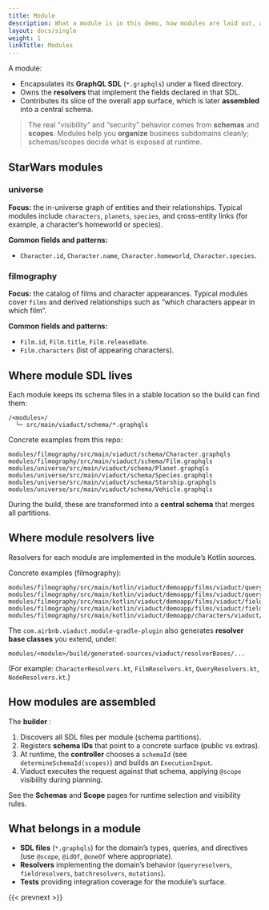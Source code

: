 ```yaml
---
title: Module
description: What a module is in this demo, how modules are laid out, and how schemas/scopes do the heavy lifting.
layout: docs/single
weight: 1
linkTitle: Modules
---
```


A module:
- Encapsulates its **GraphQL SDL** (`*.graphqls`) under a fixed directory.
- Owns the **resolvers** that implement the fields declared in that SDL.
- Contributes its slice of the overall app surface, which is later **assembled** into a central schema.

> The real “visibility” and “security” behavior comes from **schemas** and **scopes**. Modules help you **organize**
> business subdomains cleanly; schemas/scopes decide what is exposed at runtime.

## StarWars modules

### universe

**Focus:** the in-universe graph of entities and their relationships. Typical modules include `characters`, `planets`,
`species`, and cross-entity links (for example, a character’s homeworld or species).

**Common fields and patterns:**

- `Character.id`, `Character.name`, `Character.homeworld`, `Character.species`.

### filmography

**Focus:** the catalog of films and character appearances. Typical modules cover `films` and derived relationships such
as “which characters appear in which film”.

**Common fields and patterns:**

- `Film.id`, `Film.title`, `Film.releaseDate`.
- `Film.characters` (list of appearing characters).

## Where module SDL lives

Each module keeps its schema files in a stable location so the build can find them:

```
/<modules>/
  └─ src/main/viaduct/schema/*.graphqls
```

Concrete examples from this repo:

```
modules/filmography/src/main/viaduct/schema/Character.graphqls
modules/filmography/src/main/viaduct/schema/Film.graphqls
modules/universe/src/main/viaduct/schema/Planet.graphqls
modules/universe/src/main/viaduct/schema/Species.graphqls
modules/universe/src/main/viaduct/schema/Starship.graphqls
modules/universe/src/main/viaduct/schema/Vehicle.graphqls
```

During the build, these are transformed into a **central schema** that merges all partitions.

## Where module resolvers live

Resolvers for each module are implemented in the module’s Kotlin sources.

Concrete examples (filmography):

```
modules/filmography/src/main/kotlin/viaduct/demoapp/films/viaduct/queryresolvers/AllFilmsResolver.kt
modules/filmography/src/main/kotlin/viaduct/demoapp/films/viaduct/queryresolvers/FilmNodeResolver.kt
modules/filmography/src/main/kotlin/viaduct/demoapp/films/viaduct/fieldresolvers/CharactersResolver.kt
modules/filmography/src/main/kotlin/viaduct/demoapp/films/viaduct/fieldresolvers/PlanetsResolver.kt
modules/filmography/src/main/kotlin/viaduct/demoapp/characters/viaduct/batchresolvers/FilmCountBatchResolver.kt
```

The `com.airbnb.viaduct.module-gradle-plugin` also generates **resolver base classes** you extend, under:

```
modules/<module>/build/generated-sources/viaduct/resolverBases/...
```

(For example: `CharacterResolvers.kt`, `FilmResolvers.kt`, `QueryResolvers.kt`, `NodeResolvers.kt`.)

## How modules are assembled

The **builder** :
1. Discovers all SDL files per module (schema partitions).
2. Registers **schema IDs** that point to a concrete surface (public vs extras).
3. At runtime, the **controller** chooses a `schemaId` (see `determineSchemaId(scopes)`) and builds an `ExecutionInput`.
4. Viaduct executes the request against that schema, applying `@scope` visibility during planning.

See the **Schemas** and **Scope** pages for runtime selection and visibility rules.


## What belongs in a module

- **SDL files** (`*.graphqls`) for the domain’s types, queries, and directives (use `@scope`, `@idOf`, `@oneOf` where appropriate).
- **Resolvers** implementing the domain’s behavior (`queryresolvers`, `fieldresolvers`, `batchresolvers`, `mutations`).
- **Tests** providing integration coverage for the module’s surface.

{{< prevnext >}}
